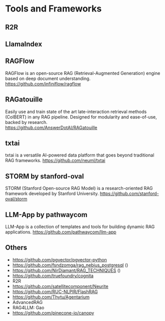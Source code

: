 # Tools and Frameworks

## R2R

## LlamaIndex


## RAGFlow
RAGFlow is an open-source RAG (Retrieval-Augmented Generation) engine based on deep document understanding.  
https://github.com/infiniflow/ragflow

## RAGatouille
Easily use and train state of the art late-interaction retrieval methods (ColBERT) in any RAG pipeline. Designed for modularity and ease-of-use, backed by research.   
https://github.com/AnswerDotAI/RAGatouille

## txtai
txtai is a versatile AI-powered data platform that goes beyond traditional RAG frameworks.
https://github.com/neuml/txtai

## STORM by stanford-oval
STORM (Stanford Open-source RAG Model) is a research-oriented RAG framework developed by Stanford University. 
https://github.com/stanford-oval/storm

## LLM-App by pathwaycom
LLM-App is a collection of templates and tools for building dynamic RAG applications. 
https://github.com/pathwaycom/llm-app

## Others
- https://github.com/pgvector/pgvector-python
- https://github.com/fsndzomga/rag_nebius_postgresql ()
- https://github.com/NirDiamant/RAG_TECHNIQUES ()
- https://github.com/truefoundry/cognita
- R2R
- https://github.com/satellitecomponent/Neurite
- https://github.com/RUC-NLPIR/FlashRAG
- https://github.com/Thytu/Agentarium
- AdvancedRAG
- RAG4LLM: Gao
- https://github.com/pinecone-io/canopy